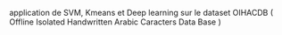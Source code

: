 application de SVM, Kmeans et Deep learning sur le dataset OIHACDB
( Offline Isolated Handwritten Arabic Caracters Data Base )